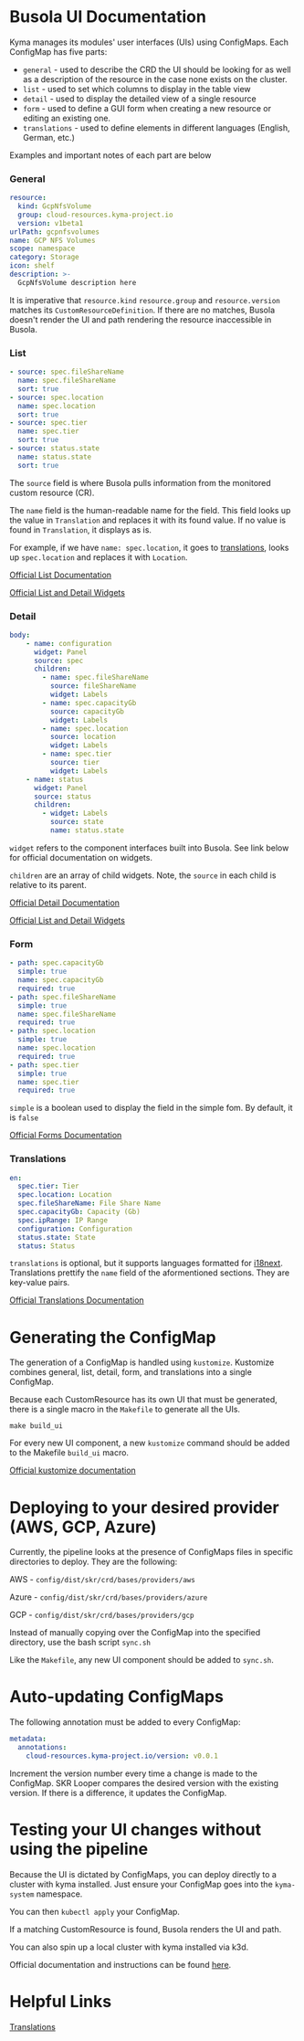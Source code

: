 # Busola UI Documentation

Kyma manages its modules' user interfaces (UIs) using ConfigMaps. Each ConfigMap has five parts:


* `general` - used to describe the CRD the UI should be looking for as well as a description of the resource in the case none exists on the cluster.
* `list` - used to set which columns to display in the table view
* `detail` - used to display the detailed view of a single resource
* `form` - used to define a GUI form when creating a new resource or editing an existing one. 
* `translations` - used to define elements in different languages (English, German, etc.)

Examples and important notes of each part are below

### General
```yaml
resource:
  kind: GcpNfsVolume
  group: cloud-resources.kyma-project.io
  version: v1beta1
urlPath: gcpnfsvolumes
name: GCP NFS Volumes
scope: namespace
category: Storage
icon: shelf
description: >-
  GcpNfsVolume description here
```
It is imperative that `resource.kind` `resource.group` and `resource.version` matches its `CustomResourceDefinition`. If
there are no matches, Busola doesn't render the UI and path rendering the resource inaccessible in Busola.


### List
```yaml
- source: spec.fileShareName
  name: spec.fileShareName
  sort: true
- source: spec.location
  name: spec.location
  sort: true
- source: spec.tier
  name: spec.tier
  sort: true
- source: status.state
  name: status.state
  sort: true
```

The `source` field is where Busola pulls information from the monitored custom resource (CR).

The `name` field is the human-readable name for the field. This field looks up the value in `Translation` and replaces it with its found value.
If no value is found in `Translation`, it displays as is.

For example, if we have `name: spec.location`, it goes to [translations](#translations), looks up `spec.location` and replaces it with `Location`.

[Official List Documentation](https://github.com/kyma-project/busola/blob/main/docs/extensibility/20-list-columns.md)

[Official List and Detail Widgets](https://github.com/kyma-project/busola/blob/main/docs/extensibility/50-list-and-details-widgets.md)

### Detail
```yaml
body:
    - name: configuration
      widget: Panel
      source: spec
      children:
        - name: spec.fileShareName
          source: fileShareName
          widget: Labels
        - name: spec.capacityGb
          source: capacityGb
          widget: Labels
        - name: spec.location
          source: location
          widget: Labels
        - name: spec.tier
          source: tier
          widget: Labels
    - name: status
      widget: Panel
      source: status
      children:
        - widget: Labels
          source: state
          name: status.state
```

`widget` refers to the component interfaces built into Busola. See link below for official documentation on widgets.

`children` are an array of child widgets. Note, the `source` in each child is relative to its parent.

[Official Detail Documentation](https://github.com/kyma-project/busola/blob/main/docs/extensibility/30-details-summary.md)

[Official List and Detail Widgets](https://github.com/kyma-project/busola/blob/main/docs/extensibility/50-list-and-details-widgets.md)

### Form
```yaml
- path: spec.capacityGb
  simple: true
  name: spec.capacityGb
  required: true
- path: spec.fileShareName
  simple: true
  name: spec.fileShareName
  required: true
- path: spec.location
  simple: true
  name: spec.location
  required: true
- path: spec.tier
  simple: true
  name: spec.tier
  required: true
```

`simple` is a boolean used to display the field in the simple fom. By default, it is `false`

[Official Forms Documentation](https://github.com/kyma-project/busola/blob/main/docs/extensibility/40-form-fields.md)

<a id="translations"></a>
### Translations
```yaml
en:
  spec.tier: Tier
  spec.location: Location
  spec.fileShareName: File Share Name
  spec.capacityGb: Capacity (Gb)
  spec.ipRange: IP Range
  configuration: Configuration
  status.state: State
  status: Status
```

`translations` is optional, but it supports languages formatted for [i18next](https://www.i18next.com/). Translations prettify the `name` field of the aformentioned sections.
They are key-value pairs.


[Official Translations Documentation](https://github.com/kyma-project/busola/blob/main/docs/extensibility/translations-section.md)


# Generating the ConfigMap

The generation of a ConfigMap is handled using `kustomize`. Kustomize  combines general, list, detail, form, and translations
into a single ConfigMap.

Because each CustomResource has its own UI that must be generated, there is a single macro in the `Makefile` to generate all the UIs.

`make build_ui`

For every new UI component, a new `kustomize` command should be added to the Makefile `build_ui` macro.

[Official kustomize documentation](https://kustomize.io/)

# Deploying to your desired provider (AWS, GCP, Azure)

Currently, the pipeline looks at the presence of ConfigMaps files in specific directories to deploy. They are the following:

AWS - `config/dist/skr/crd/bases/providers/aws`

Azure - `config/dist/skr/crd/bases/providers/azure`

GCP - `config/dist/skr/crd/bases/providers/gcp`

Instead of manually copying over the ConfigMap into the specified directory, use the bash script `sync.sh`  

Like the `Makefile`, any new UI component should be added to `sync.sh`.

# Auto-updating ConfigMaps

The following annotation must be added to every ConfigMap:

```yaml
metadata:
  annotations:
    cloud-resources.kyma-project.io/version: v0.0.1
```

Increment the version number every time a change is made to the ConfigMap. SKR Looper compares the desired version with the existing version. If there is a difference, it updates the ConfigMap.

# Testing your UI changes without using the pipeline

Because the UI is dictated by ConfigMaps, you can deploy directly to a cluster with kyma installed. Just ensure your ConfigMap goes into the `kyma-system`
namespace. 

You can then `kubectl apply` your ConfigMap.

If a matching CustomResource is found, Busola renders the UI and path.


You can also spin up a local cluster with kyma installed via k3d.

Official documentation and instructions can be found [here](https://kyma-project.io/#/02-get-started/01-quick-install).



# Helpful Links
[Translations](https://github.com/kyma-project/busola/blob/main/docs/extensibility/translations-section.md)